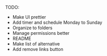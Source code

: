 TODO:
- Make UI prettier
- Add timer and schedule Monday to Sunday
- Organize to folders
- Manage permissions better
- README
- Make list of alternative
- Add remove links button